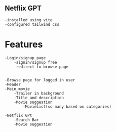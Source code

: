 ## Netflix GPT
    -installed using vite
    -configured tailwind css

# Features

    -Login/signup page
        -signin/signup free
        -redirect to browse page


    -Browse page for logged in user
    -Header
    -Main movie
        -Trailer in background
        -Title and description
        -Movie suggestion
            -MovieList(so many based on categories)

    -Netflix GPt
        -Search Bar
        -Movie suggestion
